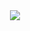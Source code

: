 <div align=center>
  <img src=http://mazassumnida.wtf/api/v2/generate_badge?boj=junstone1995>
</div>
